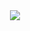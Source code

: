 <div align=center>
  <img src=http://mazassumnida.wtf/api/v2/generate_badge?boj=junstone1995>
</div>
